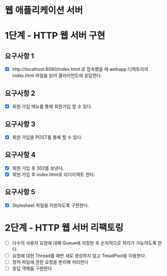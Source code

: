# 웹 애플리케이션 서버

# 1단계 - HTTP 웹 서버 구현

## 요구사항 1
- [x] http://localhost:8080/index.html 로 접속했을 때 webapp 디렉토리의 index.html 파일을 읽어 클라이언트에 응답한다.

## 요구사항 2
- [x] 회원 가입 메뉴를 통해 회원가입 할 수 있다.

## 요구사항 3
- [x] 회원 가입을 POST를 통해 할 수 있다.

## 요구사항 4
- [x] 회원 가입 후 302를 보낸다.
- [x] 회원 가입 후 index.html로 리다이렉트 한다.

## 요구사항 5
- [x] Stylesheet 파일을 지원하도록 구현한다. 

# 2단계 - HTTP 웹 서버 리팩토링
- [ ] 다수의 사용자 요청에 대해 Queue에 저장한 후 순차적으로 처리가 가능하도록 한다.
- [ ] 요청에 대한 Thread를 매번 새로 생성하지 않고 TreadPool을 이용한다.
- [ ] 정적 파일에 관한 요청을 분리해 처리한다
- [ ] 응답 객체를 구현한다